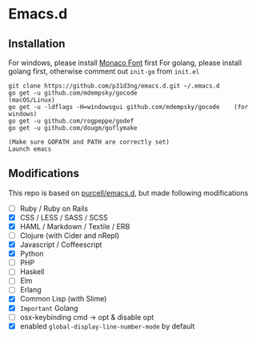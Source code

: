 # Emacs.d 

## Installation

For windows, please install [Monaco Font](https://github.com/todylu/monaco.ttf) first
For golang, please install golang first, otherwise comment out `init-go` from `init.el`
```
git clone https://github.com/p31d3ng/emacs.d.git ~/.emacs.d
go get -u github.com/mdempsky/gocode                           (macOS/Linux)
go get -u -ldflags -H=windowsgui github.com/mdempsky/gocode    (for windows)
go get -u github.com/rogpeppe/godef
go get -u github.com/dougm/goflymake

(Make sure GOPATH and PATH are correctly set)
Launch emacs

```

## Modifications

This repo is based on [purcell/emacs.d](https://github.com/purcell/emacs.d), but made following modifications

- [ ] Ruby / Ruby on Rails
- [x] CSS / LESS / SASS / SCSS
- [x] HAML / Markdown / Textile / ERB
- [ ] Clojure (with Cider and nRepl)
- [x] Javascript / Coffeescript
- [x] Python
- [ ] PHP
- [ ] Haskell
- [ ] Elm
- [ ] Erlang
- [x] Common Lisp (with Slime)
- [x] `Important` Golang
- [ ] osx-keybinding cmd -> opt & disable opt
- [x] enabled `global-display-line-number-mode` by default
